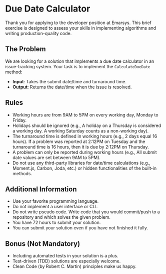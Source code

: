 # Due Date Calculator

Thank you for applying to the developer position at Emarsys. This brief exercise is designed to assess your skills in implementing algorithms and writing production-quality code.

## The Problem

We are looking for a solution that implements a due date calculator in an issue-tracking system. Your task is to implement the `CalculateDueDate` method:

- **Input**: Takes the submit date/time and turnaround time.
- **Output**: Returns the date/time when the issue is resolved.

## Rules

- Working hours are from 9AM to 5PM on every working day, Monday to Friday.
- Holidays should be ignored (e.g., A holiday on a Thursday is considered a working day. A working Saturday counts as a non-working day).
- The turnaround time is defined in working hours (e.g., 2 days equal 16 hours). If a problem was reported at 2:12PM on Tuesday and the turnaround time is 16 hours, then it is due by 2:12PM on Thursday.
- A problem can only be reported during working hours (e.g., All submit date values are set between 9AM to 5PM).
- Do not use any third-party libraries for date/time calculations (e.g., Moment.js, Carbon, Joda, etc.) or hidden functionalities of the built-in methods.

## Additional Information

- Use your favorite programming language.
- Do not implement a user interface or CLI.
- Do not write pseudo code. Write code that you would commit/push to a repository and which solves the given problem.
- You have 72 hours to submit your solution.
- You can submit your solution even if you have not finished it fully.

## Bonus (Not Mandatory)

- Including automated tests in your solution is a plus.
- Test-driven (TDD) solutions are especially welcome.
- Clean Code (by Robert C. Martin) principles make us happy.